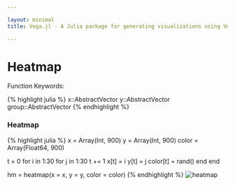```yaml
---

layout: minimal
title: Vega.jl - A Julia package for generating visualizations using Vega

---
```


# Heatmap

Function Keywords:

{% highlight julia %}
x::AbstractVector
y::AbstractVector
group::AbstractVector
{% endhighlight %}

### Heatmap

{% highlight julia %}
x = Array(Int, 900)
y = Array(Int, 900)
color = Array(Float64, 900)

t = 0
for i in 1:30
    for j in 1:30
        t += 1
        x[t] = i
        y[t] = j
        color[t] = rand()
    end
end

hm = heatmap(x = x, y = y, color = color)
{% endhighlight %}
<img src ="http://johnmyleswhite.github.io/Vega.jl/images/heatmap.png" alt = "heatmap">